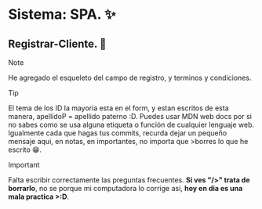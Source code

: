 # Sistema: SPA. ✨
## Registrar-Cliente. 🙋

>[!NOTE]
He agregado el esqueleto del campo de registro, y terminos y condiciones.

>[!TIP]
El tema de los ID la mayoria esta en el form, y estan escritos de esta manera, apellidoP = apellido paterno :D.
Puedes usar MDN web docs por si no sabes como se usa alguna etiqueta o función de cualquier lenguaje web.
Igualmente cada que hagas tus commits, recurda dejar un pequeño mensaje aqui, en notas, en importantes, no importa que >borres lo que he escrito 😁.

>[!IMPORTANT]
>Falta escribir correctamente las preguntas frecuentes.
**Si ves "/>" trata de borrarlo**, no se porque mi computadora lo corrige asi, **hoy en dia es una mala practica >:D**.
